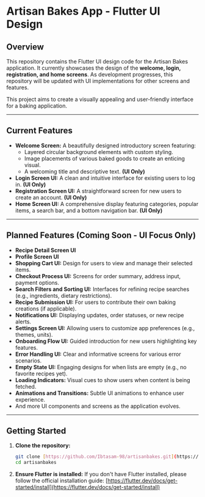 # Artisan Bakes App - Flutter UI Design

## Overview

This repository contains the Flutter UI design code for the Artisan Bakes application. It currently showcases the design of the **welcome, login, registration, and home screens**. As development progresses, this repository will be updated with UI implementations for other screens and features.

This project aims to create a visually appealing and user-friendly interface for a baking application.

---

## Current Features

* **Welcome Screen:** A beautifully designed introductory screen featuring:
    * Layered circular background elements with custom styling.
    * Image placements of various baked goods to create an enticing visual.
    * A welcoming title and descriptive text. **(UI Only)**
* **Login Screen UI:** A clean and intuitive interface for existing users to log in. **(UI Only)**
* **Registration Screen UI:** A straightforward screen for new users to create an account. **(UI Only)**
* **Home Screen UI:** A comprehensive display featuring categories, popular items, a search bar, and a bottom navigation bar. **(UI Only)**

---

## Planned Features (Coming Soon - UI Focus Only)

* **Recipe Detail Screen UI**
* **Profile Screen UI**
* **Shopping Cart UI:** Design for users to view and manage their selected items.
* **Checkout Process UI:** Screens for order summary, address input, payment options.
* **Search Filters and Sorting UI:** Interfaces for refining recipe searches (e.g., ingredients, dietary restrictions).
* **Recipe Submission UI:** For users to contribute their own baking creations (if applicable).
* **Notifications UI:** Displaying updates, order statuses, or new recipe alerts.
* **Settings Screen UI:** Allowing users to customize app preferences (e.g., themes, units).
* **Onboarding Flow UI:** Guided introduction for new users highlighting key features.
* **Error Handling UI:** Clear and informative screens for various error scenarios.
* **Empty State UI:** Engaging designs for when lists are empty (e.g., no favorite recipes yet).
* **Loading Indicators:** Visual cues to show users when content is being fetched.
* **Animations and Transitions:** Subtle UI animations to enhance user experience.
* And more UI components and screens as the application evolves.

---

## Getting Started

1.  **Clone the repository:**
    ```bash
    git clone [https://github.com/Ibtasam-98/artisanbakes.git](https://github.com/Ibtasam-98/artisanbakes.git)
    cd artisanbakes
    ```

2.  **Ensure Flutter is installed:**
    If you don't have Flutter installed, please follow the official installation guide: [https://flutter.dev/docs/get-started/install](https://flutter.dev/docs/get-started/install)
